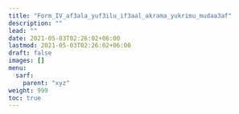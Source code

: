 ```yaml
---
title: "Form_IV_af3ala_yuf3ilu_if3aal_akrama_yukrimu_mudaa3af"
description: ""
lead: ""
date: 2021-05-03T02:26:02+06:00
lastmod: 2021-05-03T02:26:02+06:00
draft: false
images: []
menu: 
  sarf:
    parent: "xyz"
weight: 999
toc: true
---
```



